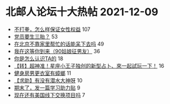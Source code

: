 # 北邮人论坛十大热帖 2021-12-09

- [不打拳，怎么样保证女性权益](https://bbs.byr.cn/article/Talking/6319143) 107
- [党员要生三胎？](https://bbs.byr.cn/article/Picture/3307746) 53
- [在北京不靠家里帮忙的话能呆下去吗](https://bbs.byr.cn/article/WorkLife/1177779) 49
- [我在这等你到来（90姑娘征男友）](https://bbs.byr.cn/article/Friends/2011961) 36
- [你是怎么认识TA的](https://bbs.byr.cn/article/Feeling/3181325) 18
- [【转】超神准！星座小王子独创的新型占卜、來一起試玩一下！](https://bbs.byr.cn/article/Constellations/326533) 16
- [健身房男更衣室有蟑螂](https://bbs.byr.cn/article/Gymnasium/119372) 11
- [【求助】有没有潜水大神呀](https://bbs.byr.cn/article/Swim/129845) 10
- [期末了，发一篇学习助力贴](https://bbs.byr.cn/article/StudyShare/202655) 9
- [现在还有美国线下交换项目吗](https://bbs.byr.cn/article/GoAbroad/381606) 7


